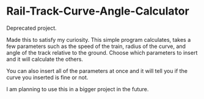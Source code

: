 # Rail-Track-Curve-Angle-Calculator
Deprecated project.

Made this to satisfy my curiosity. This simple program calculates, takes a few parameters such as the speed of the train, radius of the curve, and angle of the track relative to the ground. Choose which parameters to insert and it will calculate the others.

You can also insert all of the parameters at once and it will tell you if the curve you inserted is fine or not.

I am planning to use this in a bigger project in the future.

